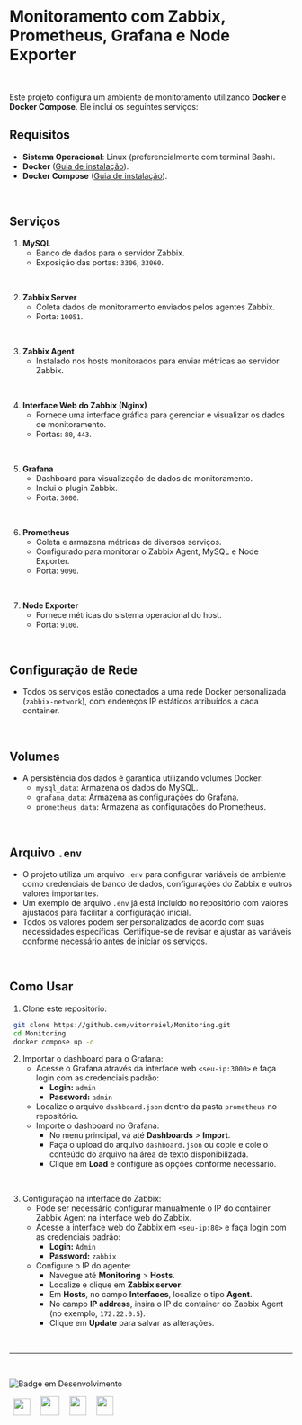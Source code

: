 # Monitoramento com Zabbix, Prometheus, Grafana e Node Exporter

<br>

Este projeto configura um ambiente de monitoramento utilizando **Docker** e **Docker Compose**. Ele inclui os seguintes serviços:
<br>

## Requisitos

- **Sistema Operacional**: Linux (preferencialmente com terminal Bash).
- **Docker** ([Guia de instalação](https://docs.docker.com/get-docker/)).
- **Docker Compose** ([Guia de instalação](https://docs.docker.com/compose/install/)).
<br>

## Serviços

1. **MySQL**
   - Banco de dados para o servidor Zabbix.
   - Exposição das portas: `3306`, `33060`.
<br>

2. **Zabbix Server**
   - Coleta dados de monitoramento enviados pelos agentes Zabbix.
   - Porta: `10051`.
<br>

3. **Zabbix Agent**
   - Instalado nos hosts monitorados para enviar métricas ao servidor Zabbix.
<br>

4. **Interface Web do Zabbix (Nginx)**
   - Fornece uma interface gráfica para gerenciar e visualizar os dados de monitoramento.
   - Portas: `80`, `443`.
<br>

5. **Grafana**
   - Dashboard para visualização de dados de monitoramento.
   - Inclui o plugin Zabbix.
   - Porta: `3000`.
<br>

6. **Prometheus**
   - Coleta e armazena métricas de diversos serviços.
   - Configurado para monitorar o Zabbix Agent, MySQL e Node Exporter.
   - Porta: `9090`.
<br>

7. **Node Exporter**
   - Fornece métricas do sistema operacional do host.
   - Porta: `9100`.
<br>

## Configuração de Rede

- Todos os serviços estão conectados a uma rede Docker personalizada (`zabbix-network`), com endereços IP estáticos atribuídos a cada container.

<br>

## Volumes

- A persistência dos dados é garantida utilizando volumes Docker:
  - `mysql_data`: Armazena os dados do MySQL.
  - `grafana_data`: Armazena as configurações do Grafana.
  - `prometheus_data`: Armazena as configurações do Prometheus.

<br>

## Arquivo `.env`

- O projeto utiliza um arquivo `.env` para configurar variáveis de ambiente como credenciais de banco de dados, configurações do Zabbix e outros valores importantes.
- Um exemplo de arquivo `.env` já está incluído no repositório com valores ajustados para facilitar a configuração inicial.
- Todos os valores podem ser personalizados de acordo com suas necessidades específicas. Certifique-se de revisar e ajustar as variáveis conforme necessário antes de iniciar os serviços.

<br>

## Como Usar

1. Clone este repositório:
  ```bash
   git clone https://github.com/vitorreiel/Monitoring.git
   cd Monitoring
   docker compose up -d
  ```
2. Importar o dashboard para o Grafana:
    - Acesse o Grafana através da interface web `<seu-ip:3000>` e faça login com as credenciais padrão:
        - **Login:** `admin`
        - **Password:** `admin`
    - Localize o arquivo `dashboard.json` dentro da pasta `prometheus` no repositório.
    - Importe o dashboard no Grafana:
        - No menu principal, vá até **Dashboards** > **Import**.
        - Faça o upload do arquivo `dashboard.json` ou copie e cole o conteúdo do arquivo na área de texto disponibilizada.
        - Clique em **Load** e configure as opções conforme necessário.
<br>

3. Configuração na interface do Zabbix:
    - Pode ser necessário configurar manualmente o IP do container Zabbix Agent na interface web do Zabbix.
    - Acesse a interface web do Zabbix em `<seu-ip:80>` e faça login com as credenciais padrão:
        - **Login:** `Admin`
        - **Password:** `zabbix`   
    - Configure o IP do agente:
        - Navegue até **Monitoring** > **Hosts**.
        - Localize e clique em **Zabbix server**.
        - Em **Hosts**, no campo **Interfaces**, localize o tipo **Agent**.
        - No campo **IP address**, insira o IP do container do Zabbix Agent (no exemplo, `172.22.0.5`).
        - Clique em **Update** para salvar as alterações.
<br>

---

<br>

<div style="display: inline_block;">

   ![Badge em Desenvolvimento](http://img.shields.io/static/v1?label=STATUS&message=EM%20DESENVOLVIMENTO&color=GREEN&style=for-the-badge)

</div>
<div style="display: inline_block;">
   <img height="30" width="30" hspace="7" src="https://cdn.jsdelivr.net/gh/devicons/devicon/icons/mysql/mysql-original.svg" />
   <img height="34" width="34" hspace="7" src="https://cdn.jsdelivr.net/gh/devicons/devicon/icons/docker/docker-plain-wordmark.svg" />
   <img height="34" width="30" hspace="7" src="https://cdn.jsdelivr.net/gh/devicons/devicon/icons/grafana/grafana-original.svg" />
   <img height="34" width="30" hspace="7" src="https://cdn.jsdelivr.net/gh/devicons/devicon/icons/prometheus/prometheus-original.svg" />
</div>